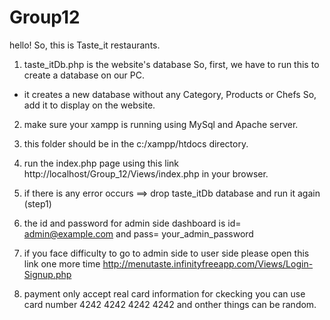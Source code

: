 # Group12

hello! So, this is Taste_it restaurants.

1) taste_itDb.php is the website's database So, first, we have to run this to create a database on our PC.
  - it creates a new database without any  Category, Products or Chefs So, add it to display on the website.

2) make sure your xampp is running using MySql and Apache server.

3) this folder should be in the c:/xampp/htdocs directory.

4) run the index.php page using this link http://localhost/Group_12/Views/index.php in your browser.

5) if there is any error occurs ==> drop taste_itDb database and run it again (step1)

6) the id and password for admin side dashboard is id= admin@example.com and pass= your_admin_password

7) if you face difficulty to go to admin side to user side please open this link one more time 
http://menutaste.infinityfreeapp.com/Views/Login-Signup.php

8) payment only accept real card information for ckecking you can use card number 4242 4242 4242 4242 and onther things can be random.